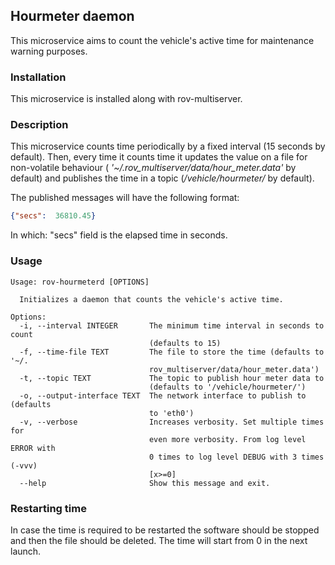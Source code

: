 ## Hourmeter daemon

This microservice aims to count the vehicle's active time for maintenance 
warning purposes.

### Installation

This microservice is installed along with rov-multiserver.

### Description

This microservice counts time periodically by a fixed interval (15 seconds 
by default). Then, every time it counts time it updates the value on a file 
for non-volatile behaviour ( *'~/.rov_multiserver/data/hour_meter.data'* by 
default) and publishes the time in a topic (*/vehicle/hourmeter/* by default).

The published messages will have the following format:

```json
{"secs":  36810.45}
```

In which: "secs" field is the elapsed time in seconds.

### Usage

```plain
Usage: rov-hourmeterd [OPTIONS]

  Initializes a daemon that counts the vehicle's active time.

Options:
  -i, --interval INTEGER       The minimum time interval in seconds to count
                               (defaults to 15)
  -f, --time-file TEXT         The file to store the time (defaults to '~/.
                               rov_multiserver/data/hour_meter.data')
  -t, --topic TEXT             The topic to publish hour meter data to
                               (defaults to '/vehicle/hourmeter/')
  -o, --output-interface TEXT  The network interface to publish to (defaults
                               to 'eth0')
  -v, --verbose                Increases verbosity. Set multiple times for
                               even more verbosity. From log level ERROR with
                               0 times to log level DEBUG with 3 times (-vvv)
                               [x>=0]
  --help                       Show this message and exit.
```

### Restarting time

In case the time is required to be restarted the software should be stopped 
and then the file should be deleted. The time will start from 0 in the next 
launch.